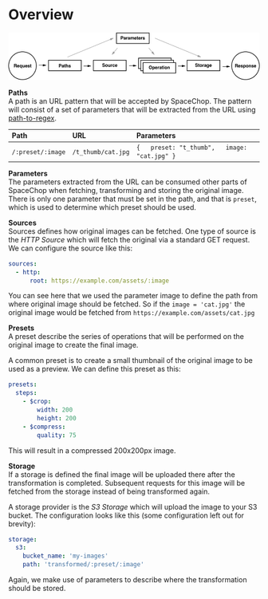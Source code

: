 # Overview

![](.gitbook/assets/sc-overview.png)

**Paths**  
A path is an URL pattern that will be accepted by SpaceChop. The pattern will consist of a set of parameters that will be extracted from the URL using [path-to-regex](https://github.com/pillarjs/path-to-regexp).

| Path | URL | Parameters |
| :--- | :--- | :--- |
| `/:preset/:image` | `/t_thumb/cat.jpg` | `{   preset: "t_thumb",   image: "cat.jpg" }` |

**Parameters**  
The parameters extracted from the URL can be consumed other parts of SpaceChop when fetching, transforming and storing the original image. There is only one parameter that must be set in the path, and that is `preset`, which is used to determine which preset should be used.

**Sources**  
Sources defines how original images can be fetched. One type of source is the _HTTP Source_ which will fetch the original via a standard GET request. We can configure the source like this:

```yaml
sources:
  - http:
      root: https://example.com/assets/:image
```

You can see here that we used the parameter image to define the path from where  original image should be fetched. So if the `image = 'cat.jpg'` the original image would be fetched from `https://example.com/assets/cat.jpg`

**Presets**  
A preset describe the series of operations that will be performed on the original image to create the final image. 

A common preset is to create a small thumbnail of the original image to be used as a preview. We can define this preset as this:

```yaml
presets:
  steps:
    - $crop:
        width: 200
        height: 200
    - $compress:
        quality: 75
```

This will result in a compressed 200x200px image.

**Storage**  
If a storage is defined the final image will be uploaded there after the transformation is completed. Subsequent requests for this image will be fetched from the storage instead of being transformed again.

A storage provider is the _S3 Storage_ which will upload the image to your S3 bucket. The configuration looks like this \(some configuration left out for brevity\):

```yaml
storage:
  s3:
    bucket_name: 'my-images'
    path: 'transformed/:preset/:image'
```

Again, we make use of parameters to describe where the transformation should be stored.

